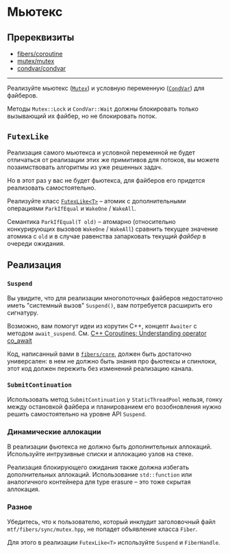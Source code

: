 # Мьютекс

## Пререквизиты

- [fibers/coroutine](/tasks/fibers/coroutine)
- [mutex/mutex](/tasks/mutex/mutex)
- [condvar/condvar](/tasks/condvar/condvar)

---

Реализуйте мьютекс ([`Mutex`](mtf/fibers/sync/mutex.hpp)) и условную переменную ([`CondVar`](mtf/fibers/sync/condvar.hpp)) для файберов.

Методы `Mutex::Lock` и `CondVar::Wait` должны блокировать только вызывающий их файбер, но не блокировать поток.

## `FutexLike`

Реализация самого мьютекса и условной переменной не будет отличаться от реализации этих же примитивов для потоков, вы можете позаимствовать алгоритмы из уже решенных задач.

Но в этот раз у вас не будет фьютекса, для файберов его придется реализовать самостоятельно.

Реализуйте класс [`FutexLike<T>`](mtf/fibers/sync/futex.hpp) – атомик с дополнительными операциями `ParkIfEqual` и `WakeOne` / `WakeAll`.

Семантика `ParkIfEqual(T old)` – атомарно (относительно конкурирующих вызовов `WakeOne` / `WakeAll`) сравнить текущее значение атомика с `old` и в случае равенства запарковать текущий _файбер_ в очереди ожидания.

## Реализация

### `Suspend`

Вы увидите, что для реализации многопоточных файберов недостаточно иметь "системный вызов" `Suspend()`, вам потребуется расширить его сигнатуру.

Возможно, вам помогут идеи из корутин С++, концепт `Awaiter` с методом `await_suspend`. 
См. [C++ Coroutines: Understanding operator co_await](https://lewissbaker.github.io/2017/11/17/understanding-operator-co-await)

Код, написанный вами в [`fibers/core`](mtf/fibers/core), должен быть достаточно универсален: в нем не должно быть знания про фьютексы и спинлоки, этот код должен пережить без изменений реализацию канала.

### `SubmitContinuation`

Использовать метод `SubmitContinuation` у `StaticThreadPool` нельзя, гонку между остановкой файбера и планированием его возобновления нужно решить самостоятельно на уровне API `Suspend`.

### Динамические аллокации

В реализации фьютекса не должно быть дополнительных аллокаций. Используйте интрузивные списки и аллокацию узлов на стеке.

Реализация блокирующего ожидания также должна избегать дополнительных аллокаций. Использование `std::function` или аналогичного контейнера для type erasure – это тоже скрытая аллокация.

### Разное

Убедитесь, что к пользователю, который инклудит заголовочный файл `mtf/fibers/sync/mutex.hpp`, не попадет объявление класса `Fiber`.

Для этого в реализации `FutexLike<T>` используйте `Suspend` и `FiberHandle`.
